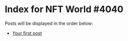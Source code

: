 # Index for NFT World #4040
Posts will be displayed in the order below:

- [Your first post](./001-first.md)

